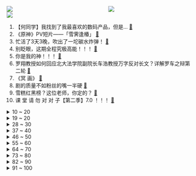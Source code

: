 <div >
	<a style="float:left;width:55%;" href = "https://github.com/anuraghazra/github-readme-stats">
	 <img src = "https://github-readme-stats.vercel.app/api?username=iuuuuuaena&theme=buefy&show_icons=true"/>
	</a>
	<a  style="float:right;width:45%" href = "https://github.com/anuraghazra/github-readme-stats">
	 <img  src="https://github-readme-stats.vercel.app/api/top-langs/?username=anuraghazra&layout=compact"/>
	</a>
	</div>

[![](https://img.shields.io/badge/jxd-@jxdgogogo.xyz-yellowgreen.svg)](https://www.jxdgogogo.xyz)<br>
1. 【何同学】我找到了我最喜欢的数码产品，但是... [:link:](//www.bilibili.com/video/BV1ir4y1H74w) <br>
2. 《原神》PV短片——「雪霁逢椿」 [:link:](//www.bilibili.com/video/BV1ZF411g7EZ) <br>
3. 忙活了3天3晚，吹出了一坨碳水炸弹！ [:link:](//www.bilibili.com/video/BV12u411C7EH) <br>
4. 别眨眼，这期全程究极高能！！！ [:link:](//www.bilibili.com/video/BV1XZ4y1y7du) <br>
5. 你是我的神！！！ [:link:](//www.bilibili.com/video/BV1S94y1d7dm) <br>
6. 罗翔教授如何回应北大法学院副院长车浩教授万字反对长文？详解罗车之辩第二轮 [:link:](//www.bilibili.com/video/BV1xY411j7Tj) <br>
7. 《冥 画》 [:link:](//www.bilibili.com/video/BV1Z34y1v74P) <br>
8. 剧的质量不如粉丝的嘴一半硬 [:link:](//www.bilibili.com/video/BV1wB4y1U7Hm) <br>
9. 雪糕红黑榜？这位老师，你定的？ [:link:](//www.bilibili.com/video/BV19u411C7aK) <br>
10. 课 堂 请 勿 对 对 子【第二季】7.0 ！！！ [:link:](//www.bilibili.com/video/BV1DS4y1w7dc) <br>
<details>
<summary>10 ~ 20</summary>

11. 手里排了好多村书记的单子，可能得画一阵子了。 [:link:](//www.bilibili.com/video/BV1UA4y197Y9) <br>
12. 「四月十六号下午三点之前的一分钟」.补档 [:link:](//www.bilibili.com/video/BV1hT4y1v7Vg) <br>
13. 我们是如何失去同父母沟通的欲望的 [:link:](//www.bilibili.com/video/BV1hF411g72S) <br>
14. 专业演员演技就是收放自如 [:link:](//www.bilibili.com/video/BV1q541127Sn) <br>
15. 《原神》光华容彩祭纪念手书「你的眼里绽放着流星」 [:link:](//www.bilibili.com/video/BV1zR4y1N7da) <br>
16. 《 我 们 搬 家 啦 》 [:link:](//www.bilibili.com/video/BV1nF411g7Ay) <br>
17. 17个简单有趣的小食谱～ [:link:](//www.bilibili.com/video/BV1vA4y197mu) <br>
18. 这玩意儿凭什么卖1毛钱一个！！！ [:link:](//www.bilibili.com/video/BV1Ja411v7DK) <br>
19. 丧来丧去有什么好丧的呢 [:link:](//www.bilibili.com/video/BV1jB4y1U7TJ) <br>
</details>
<details>
<summary>19 ~ 20</summary>

20. 【医学博士】安乐死真的无痛吗？I  死一次需要花多少钱？ [:link:](//www.bilibili.com/video/BV1NZ4y117j7) <br>
21. 对不起…我要离开了… [:link:](//www.bilibili.com/video/BV1w44y1G7Pr) <br>
22. 【 谈 恋 爱 前 后 的 你 】 [:link:](//www.bilibili.com/video/BV1f94y1d7v2) <br>
23. 【Vlog】人员近百！影视飓风的下一步是... [:link:](//www.bilibili.com/video/BV1vL4y157R1) <br>
24. 刘耀文|边跳绳边唱跳的门面男高！请你主宰《我的地盘》 [:link:](//www.bilibili.com/video/BV1bu411y7Yw) <br>
25. 拍 个 表【微距世界】 [:link:](//www.bilibili.com/video/BV1iS4y1w77S) <br>
26. 在下TheShy，今天正式入驻B站啦，期待与各位交手！ [:link:](//www.bilibili.com/video/BV18u411v7wW) <br>
27. 水浒首位女好汉！竟是武松新嫂子？《水浒传》P17醉打蒋门神 [:link:](//www.bilibili.com/video/BV1UY4y1e7ck) <br>
28. 开源痛苦面具 [:link:](//www.bilibili.com/video/BV1FY4y1p794) <br>
</details>
<details>
<summary>28 ~ 30</summary>

29. 谷爱凌：自信是可以学的 [:link:](//www.bilibili.com/video/BV1hu411v7rY) <br>
30. 这也太太太可爱了吧！【新番咋了】 [:link:](//www.bilibili.com/video/BV1PT4y1e7oP) <br>
31. 这货就是内卷之王吗！？ [:link:](//www.bilibili.com/video/BV1rA4y197j9) <br>
32. 多日不见甚是想念，村民敲锣欢迎漠叔，村长杀猪招待 [:link:](//www.bilibili.com/video/BV1z44y137pK) <br>
33. 轮到我捡猫了！它居然长了张1亿人看过的漫画脸？ [:link:](//www.bilibili.com/video/BV1Za411e7jd) <br>
34. 来绽放舞会一起共度好时光吧～good time (〃v〃) [:link:](//www.bilibili.com/video/BV17i4y1U7Mh) <br>
35. 「新海誠/𝙎𝙝𝙖𝙙𝙤𝙬 𝙊𝙛 𝙏𝙝𝙚 𝙎𝙪𝙣」-我只想再見你一次 [:link:](//www.bilibili.com/video/BV12L4y157RH) <br>
36. 《顶级大哥》2 [:link:](//www.bilibili.com/video/BV1Jr4y1H7HJ) <br>
37. 又是你！双汇火腿肠！ [:link:](//www.bilibili.com/video/BV1A94y1o7ee) <br>
</details>
<details>
<summary>37 ~ 40</summary>

38. 【尼尔cos】一把剑和一个坚定不移的意志 [:link:](//www.bilibili.com/video/BV1ki4y1U752) <br>
39. 【高考语文136】教你作文稳保50+｜格局打开凑字数 [:link:](//www.bilibili.com/video/BV16L4y157iZ) <br>
40. 忍 住 不 骂 算 你 赢！！《华语流行音乐回忆录》下 [:link:](//www.bilibili.com/video/BV1Sr4y1n7HZ) <br>
41. 半个月8000人投稿！我的征集比赛来了这么多大佬？ [:link:](//www.bilibili.com/video/BV1ii4y1U7fS) <br>
42. 【野生人类图鉴】是人生无常，大肠包小肠【妈见打】 [:link:](//www.bilibili.com/video/BV1Na411v7DE) <br>
43. 你孤独吗 [:link:](//www.bilibili.com/video/BV1HL4y1L72i) <br>
44. 《 听 我 说 谢 谢 你 》 [:link:](//www.bilibili.com/video/BV1j3411n766) <br>
45. 这个东西只有卖的人会玩 [:link:](//www.bilibili.com/video/BV1Vr4y1H7QA) <br>
46. 星期天出来买点东西，天很热 [:link:](//www.bilibili.com/video/BV1pu411y7DG) <br>
</details>
<details>
<summary>46 ~ 50</summary>

47. 【檀健次·炊拉檀唱】《情已逝》，只剩美好依然占据回忆 [:link:](//www.bilibili.com/video/BV1kR4y1N75h) <br>
48. 200块！能否在服装批发市场穿出高级感？ [:link:](//www.bilibili.com/video/BV1iS4y1Y7wr) <br>
49. 生化8抗日奇侠限定dlc？花1500块找到真相！【鉴定网络热门游戏视频03】 [:link:](//www.bilibili.com/video/BV1ur4y1H7q5) <br>
50. 【崩坏3】Ο Αργαλειός του Πεπρωμένου [:link:](//www.bilibili.com/video/BV1Mr4y1H71C) <br>
51. “人生本该自由，乘兴而去，尽兴而归” [:link:](//www.bilibili.com/video/BV1V5411m77u) <br>
52. 这该死的节奏！国家安全专线12339记住了吗？ [:link:](//www.bilibili.com/video/BV1kS4y1Y7s6) <br>
53. iPad无纸化学习｜三个方法搞定PDF教材资源电子书 [:link:](//www.bilibili.com/video/BV1GS4y1Y78j) <br>
54. 全球首台升降摄像头iPhone，来了。 [:link:](//www.bilibili.com/video/BV1JY4y1p7NM) <br>
55. 2NE1合体！【我最红】2022科切拉舞台 [:link:](//www.bilibili.com/video/BV1p44y1G75y) <br>
</details>
<details>
<summary>55 ~ 60</summary>

56. 【水果猎人】网络热门水果鉴定4 [:link:](//www.bilibili.com/video/BV1TS4y1Y7SF) <br>
57. 行运龙凤茶楼 厨子探店¥257 [:link:](//www.bilibili.com/video/BV1aF411g77u) <br>
58. 实拍美国食品公司怎样‘坑’墨西哥！老墨肥胖问题竟超美国？ [:link:](//www.bilibili.com/video/BV1FS4y1e732) <br>
59. 初恋是整遍，《手写的从前》。 [:link:](//www.bilibili.com/video/BV1AL4y1L7cg) <br>
60. 【气球哥】翻唱《孤勇者》气球飞走了，最后气球里的空气会和这个世界融为一体，而呼吸的正是在手机对面的我和你。 [:link:](//www.bilibili.com/video/BV1VT4y1a7HP) <br>
61. 成都街边15元自助餐，20道菜让“打工人”吃饱又吃好，85岁老人吃饭不要钱 [:link:](//www.bilibili.com/video/BV1Ui4y1U7LD) <br>
62. 我真的栓Q了妈妈 [:link:](//www.bilibili.com/video/BV1GT4y1e7VL) <br>
63. 笑死了 以前没觉得现在看来喜剧真的可以毁掉一个人的形象 [:link:](//www.bilibili.com/video/BV1qa411e7Fe) <br>
64. 打烊前去blt超市囤货，打折商品又让我失去了理智！无广试吃员 [:link:](//www.bilibili.com/video/BV1D44y137Rz) <br>
</details>
<details>
<summary>64 ~ 70</summary>

65. 你知道一个大逼兜对小橘猫来说有多大的心理伤害吗? [:link:](//www.bilibili.com/video/BV1VB4y1U7ht) <br>
66. 你是我的《Yes or Yes》 [:link:](//www.bilibili.com/video/BV1qF411M7wY) <br>
67. 【原神手书】神里绫人「柏与椿」 [:link:](//www.bilibili.com/video/BV1va411v7zE) <br>
68. 我很担心当代大学生心理健康状态 [:link:](//www.bilibili.com/video/BV1uS4y1N7Xo) <br>
69. 【小鸡恰恰舞】航天员回家版 [:link:](//www.bilibili.com/video/BV1JS4y1e7DQ) <br>
70. 《全麦面包？》《全卖面包！》 [:link:](//www.bilibili.com/video/BV1GS4y1e7Zi) <br>
71. 吉他：别再问我会不会弹成都了，急起来我还能飙国粹 [:link:](//www.bilibili.com/video/BV1b34y1v76C) <br>
72. 《阿贝多的反击》 [:link:](//www.bilibili.com/video/BV1T5411S71L) <br>
73. 《崩坏3》5.7版本「深罪长歌」宣传PV [:link:](//www.bilibili.com/video/BV1nY411j74v) <br>
</details>
<details>
<summary>73 ~ 80</summary>

74. 血是红色的！（传承下去） [:link:](//www.bilibili.com/video/BV1oT4y1h7cL) <br>
75. 小浣熊：五毛钱一包你还要卷我？！ [:link:](//www.bilibili.com/video/BV1bR4y1N7qc) <br>
76. 一个视频让你明白计算机二进制和十进制的区别 [:link:](//www.bilibili.com/video/BV1ei4y1U771) <br>
77. 【王老菊】老带新！| 艾尔登法环EP.19 [:link:](//www.bilibili.com/video/BV1XT4y1h7A6) <br>
78. 外卷侠是什么梗【梗指南】 [:link:](//www.bilibili.com/video/BV1d44y13739) <br>
79. 【kinsen】待你空闲时...【魈生日信件配音】 [:link:](//www.bilibili.com/video/BV1WA4y1Q7Re) <br>
80. 天崩地裂！穿越时空！特效小哥大战建模小哥4.5 [:link:](//www.bilibili.com/video/BV1Ju411y76n) <br>
81. “City of Stars” [:link:](//www.bilibili.com/video/BV1u94y1o7r8) <br>
82. 如何暗示海底捞服务员我要过生日，这会都学会了吧？ [:link:](//www.bilibili.com/video/BV1SA4y197rQ) <br>
</details>
<details>
<summary>82 ~ 90</summary>

83. 烤包子好吃到直呼牛逼，英国公公连吃四个差点撑坏 [:link:](//www.bilibili.com/video/BV1tA4y1Q7Ko) <br>
84. 多少玩的有点变态 [:link:](//www.bilibili.com/video/BV1L5411m7Zi) <br>
85. 什么叫无敌舰队啊！！！！！！#3 [:link:](//www.bilibili.com/video/BV1Ba411v7bo) <br>
86. 当！山！歌！传！到！日！本！ [:link:](//www.bilibili.com/video/BV1D5411278A) <br>
87. “卧槽，15秒央视记者就震撼了，她以为后面是堵墙！” [:link:](//www.bilibili.com/video/BV1wF411g7vp) <br>
88. 普通微胖女孩真的能尝试易梦玲风格吗。。。 [:link:](//www.bilibili.com/video/BV1WF411g7yx) <br>
89. 【TF家族】《练习生日常不过的日常》83. 舞蹈练习室花絮+场面逐渐混乱的课间小游戏 [:link:](//www.bilibili.com/video/BV1yR4y1N7x5) <br>
90. 我的猫好像真的学会了猫的脏话！ [:link:](//www.bilibili.com/video/BV1rY4y1h7Yq) <br>
91. 当你能够制作「更多钻石」？！ [:link:](//www.bilibili.com/video/BV1g44y157YN) <br>
</details>
<details>
<summary>91 ~ 100</summary>

92. 四位小姐和她们的萌宠们 [:link:](//www.bilibili.com/video/BV1zS4y1A7ag) <br>
93. 一辈子只会穿一次的衣服增加了！ [:link:](//www.bilibili.com/video/BV1QY411j76s) <br>
94. 【九龄】宅舞初投稿～变身学妹 活力满满 GO～ [:link:](//www.bilibili.com/video/BV1HZ4y117zQ) <br>
95. 晴天，但杰伦有很多问号 [:link:](//www.bilibili.com/video/BV1Ba411e7nj) <br>
96. 同住在一棵大树上，有的动物能住阳光房，有的只能住地下室 [:link:](//www.bilibili.com/video/BV1Zi4y1S7cQ) <br>
97. 袁娅维神仙改编《靠近》！还记得追《爱情公寓》的日子么？ [:link:](//www.bilibili.com/video/BV1qS4y1A7R5) <br>
98. 这辈子再也不会贪污桥款了！！！ [:link:](//www.bilibili.com/video/BV1su411v7KR) <br>
99. 【德凯奥特曼播前吐槽】末日你在赣神魔？有没有空?来拯救地球? [:link:](//www.bilibili.com/video/BV1pY4y1v7qM) <br>
100. 到沈阳了，指定给你变成二次元！ [:link:](//www.bilibili.com/video/BV1j44y157EW) <br>
</details>
